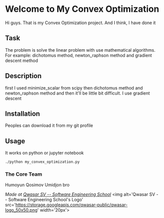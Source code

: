 # Welcome to My Convex Optimization
Hi guys. That is my Convex Optimization project. And I think, I have done it

## Task
The problem is solve the linear problem with use mathematical algorithms. For example: dichotomus method, newton_raphson method and gradient descent method

## Description
first I used minimize_scalar from scipy then dichotomus method and newton_raphson method and then it'll be little bit difficult. I use gradient descent

## Installation
Peoples can download it from my git profile

## Usage
It works on python or jupyter notebook
```
./python my_convex_optimization.py
```

### The Core Team
Humoyun Qosimov
Umidjon bro


<span><i>Made at <a href='https://qwasar.io'>Qwasar SV -- Software Engineering School</a></i></span>
<span><img alt='Qwasar SV -- Software Engineering School's Logo' src='https://storage.googleapis.com/qwasar-public/qwasar-logo_50x50.png' width='20px'></span>
